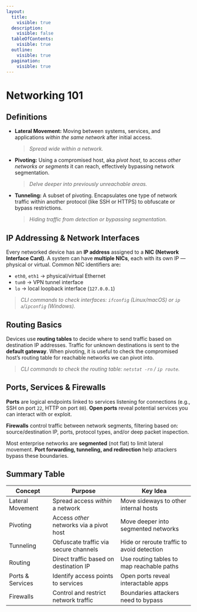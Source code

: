 ```yaml
---
layout:
  title:
    visible: true
  description:
    visible: false
  tableOfContents:
    visible: true
  outline:
    visible: true
  pagination:
    visible: true
---
```


# Networking 101

## **Definitions**

*   **Lateral Movement:** Moving between systems, services, and applications _within the same network_ after initial access.

    > _Spread wide within a network._
*   **Pivoting:** Using a compromised host, aka _pivot host_, to access _other networks or segments_ it can reach, effectively bypassing network segmentation.

    > _Delve deeper into previously unreachable areas._
*   **Tunneling:** A subset of pivoting. Encapsulates one type of network traffic within another protocol (like SSH or HTTPS) to obfuscate or bypass restrictions.

    > _Hiding traffic from detection or bypassing segmentation._

## **IP Addressing & Network Interfaces**

Every networked device has an **IP address** assigned to a **NIC (Network Interface Card)**. A system can have **multiple NICs**, each with its own IP — physical or virtual. Common NIC identifiers ar&#x65;**:**

* `eth0`, `eth1` → physical/virtual Ethernet
* `tun0` → VPN tunnel interface
* `lo` → local loopback interface (`127.0.0.1`)

> _CLI commands to check interfaces: `ifconfig` (Linux/macOS) or `ip a`/`ipconfig` (Windows)._

## **Routing Basics**

Devices use **routing tables** to decide where to send traffic based on destination IP addresses. Traffic for unknown destinations is sent to the **default gateway**. When pivoting, it is useful to check the compromised host’s routing table for reachable networks we can pivot into.

> _CLI commands to check the routing table: `netstat -rn` / `ip route`._

## **Ports, Services & Firewalls**

**Ports** are logical endpoints linked to services listening for connections (e.g., SSH on port `22`, HTTP on port `80`). **Open ports** reveal potential services you can interact with or exploit.&#x20;

**Firewalls** control traffic between network segments, filtering based on: source/destination IP, ports, protocol types, and/or deep packet inspection.

Most enterprise networks are **segmented** (not flat) to limit lateral movement. **Port forwarding, tunneling, and redirection** help attackers bypass these boundaries.

## **Summary Table**

| Concept          | Purpose                                  | Key Idea                                   |
| ---------------- | ---------------------------------------- | ------------------------------------------ |
| Lateral Movement | Spread access _within_ a network         | Move sideways to other internal hosts      |
| Pivoting         | Access _other_ networks via a pivot host | Move deeper into segmented networks        |
| Tunneling        | Obfuscate traffic via secure channels    | Hide or reroute traffic to avoid detection |
| Routing          | Direct traffic based on destination IP   | Use routing tables to map reachable paths  |
| Ports & Services | Identify access points to services       | Open ports reveal interactable apps        |
| Firewalls        | Control and restrict network traffic     | Boundaries attackers need to bypass        |
